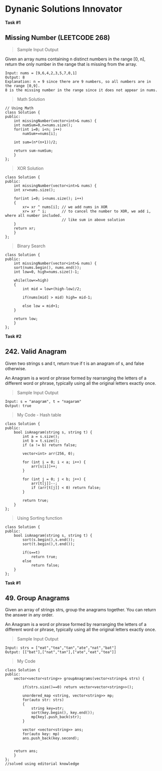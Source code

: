 # Dynanic Solutions Innovator

**Task #1**
## Missing Number (LEETCODE 268)
> Sample Input Output

Given an array nums containing n distinct numbers in the range [0, n], 
return the only number in the range that is missing from the array.
```
Input: nums = [9,6,4,2,3,5,7,0,1]
Output: 8
Explanation: n = 9 since there are 9 numbers, so all numbers are in the range [0,9]. 
8 is the missing number in the range since it does not appear in nums.

```
> Math Solution
```
// Using Math
class Solution {
public:
    int missingNumber(vector<int>& nums) {
    int numSum=0,n=nums.size();
    for(int i=0; i<n; i++)
        numSum+=nums[i];
        
    int sum=(n*(n+1))/2;
    
    return sum-numSum;
    }
};
```
> XOR Solution
```
class Solution {
public:
    int missingNumber(vector<int>& nums) {
    int xr=nums.size();
    
    for(int i=0; i<nums.size(); i++)
    {
        xr= xr ^ nums[i]; // we add nums in XOR
        xr= xr ^ i;       // to cancel the number to XOR, we add i, where all number included.
                          // like sum in above solution 
    }
    return xr;
    }
};
```
> Binary Search
```
class Solution {
public:
    int missingNumber(vector<int>& nums) {
    sort(nums.begin(), nums.end());
    int low=0, high=nums.size()-1;
    
    while(low<=high)
    {
        int mid = low+(high-low)/2;

        if(nums[mid] > mid) high= mid-1;

        else low = mid+1;
    }

    return low;
    }
};
```
**Task #2**
## 242. Valid Anagram
Given two strings s and t, return true if t is an anagram of s, and false otherwise.

An Anagram is a word or phrase formed by rearranging the letters of a different word or phrase, 
typically using all the original letters exactly once.
> Sample Input Output
```
Input: s = "anagram", t = "nagaram"
Output: true
```
> My Code - Hash table
```
class Solution {
public:
    bool isAnagram(string s, string t) {
        int a = s.size();
        int b = t.size();
        if (a != b) return false;

        vector<int> arr(256, 0);

        for (int i = 0; i < a; i++) {
            arr[s[i]]++;
        }

        for (int j = 0; j < b; j++) {
            arr[t[j]]--;
            if (arr[t[j]] < 0) return false;
        }

        return true;
    }
};
```
> Using Sorting function
```
class Solution {
public:
    bool isAnagram(string s, string t) {
        sort(s.begin(),s.end());
        sort(t.begin(),t.end());
        
        if(s==t)
            return true;
        else
            return false;
    }
};
```
**Task #1**
## 49. Group Anagrams
Given an array of strings strs, group the anagrams together. You can return the answer in any order.

An Anagram is a word or phrase formed by rearranging the letters of a different word or phrase, typically using all the original letters exactly once.

> Sample Input Output
```
Input: strs = ["eat","tea","tan","ate","nat","bat"]
Output: [["bat"],["nat","tan"],["ate","eat","tea"]]
```
> My Code
```
class Solution {
public:
    vector<vector<string>> groupAnagrams(vector<string>& strs) {
        
        if(strs.size()==0) return vector<vector<string>>();

        unordered_map <string, vector<string>> mp;
        for(auto str: strs)
        {
            string key=str;
            sort(key.begin(), key.end());
            mp[key].push_back(str);
        }

        vector <vector<string>> ans;
        for(auto key: mp)
        ans.push_back(key.second);

    
    return ans;
    }
};
//solved using editorial knowledge
```

